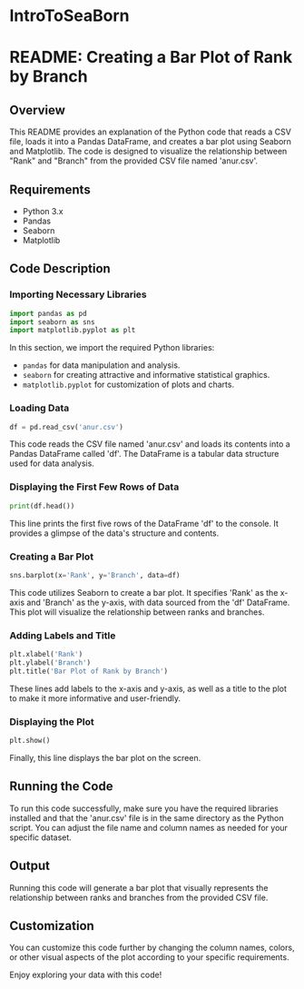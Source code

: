 # IntroToSeaBorn 
# README: Creating a Bar Plot of Rank by Branch

## Overview
This README provides an explanation of the Python code that reads a CSV file, loads it into a Pandas DataFrame, and creates a bar plot using Seaborn and Matplotlib. The code is designed to visualize the relationship between "Rank" and "Branch" from the provided CSV file named 'anur.csv'.

## Requirements
- Python 3.x
- Pandas
- Seaborn
- Matplotlib

## Code Description

### Importing Necessary Libraries
```python
import pandas as pd
import seaborn as sns
import matplotlib.pyplot as plt
```
In this section, we import the required Python libraries:
- `pandas` for data manipulation and analysis.
- `seaborn` for creating attractive and informative statistical graphics.
- `matplotlib.pyplot` for customization of plots and charts.

### Loading Data
```python
df = pd.read_csv('anur.csv')
```
This code reads the CSV file named 'anur.csv' and loads its contents into a Pandas DataFrame called 'df'. The DataFrame is a tabular data structure used for data analysis.

### Displaying the First Few Rows of Data
```python
print(df.head())
```
This line prints the first five rows of the DataFrame 'df' to the console. It provides a glimpse of the data's structure and contents.

### Creating a Bar Plot
```python
sns.barplot(x='Rank', y='Branch', data=df)
```
This code utilizes Seaborn to create a bar plot. It specifies 'Rank' as the x-axis and 'Branch' as the y-axis, with data sourced from the 'df' DataFrame. This plot will visualize the relationship between ranks and branches.

### Adding Labels and Title
```python
plt.xlabel('Rank')
plt.ylabel('Branch')
plt.title('Bar Plot of Rank by Branch')
```
These lines add labels to the x-axis and y-axis, as well as a title to the plot to make it more informative and user-friendly.

### Displaying the Plot
```python
plt.show()
```
Finally, this line displays the bar plot on the screen.

## Running the Code
To run this code successfully, make sure you have the required libraries installed and that the 'anur.csv' file is in the same directory as the Python script. You can adjust the file name and column names as needed for your specific dataset.

## Output
Running this code will generate a bar plot that visually represents the relationship between ranks and branches from the provided CSV file.

## Customization
You can customize this code further by changing the column names, colors, or other visual aspects of the plot according to your specific requirements.

Enjoy exploring your data with this code!
